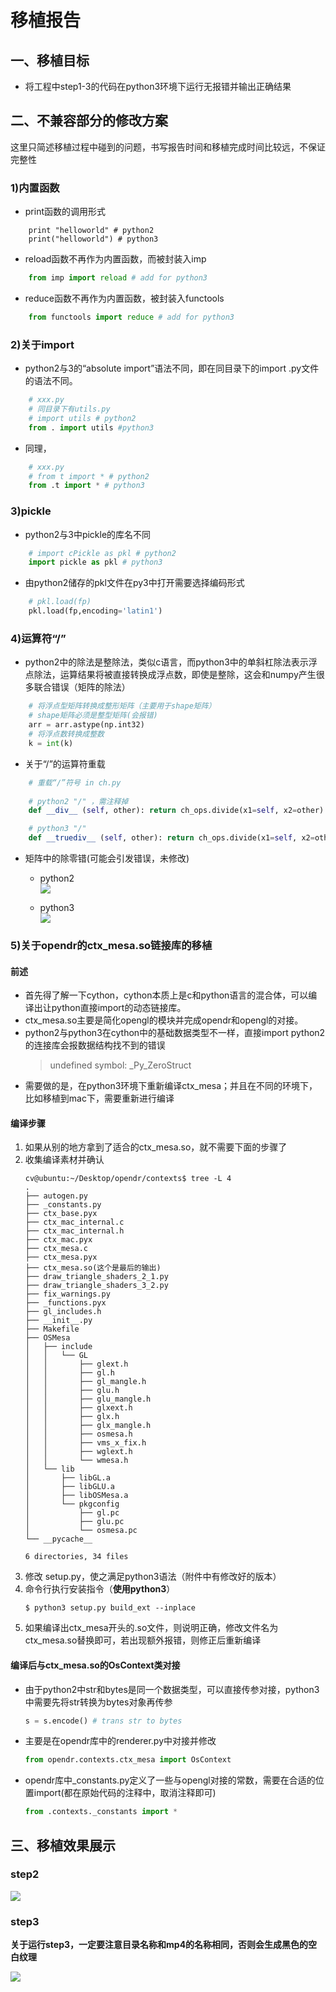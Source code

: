 # 移植报告

## 一、移植目标
- 将工程中step1-3的代码在python3环境下运行无报错并输出正确结果

## 二、不兼容部分的修改方案
这里只简述移植过程中碰到的问题，书写报告时间和移植完成时间比较远，不保证完整性
### 1)内置函数
- print函数的调用形式
```
    print "helloworld" # python2
    print("helloworld") # python3
```
- reload函数不再作为内置函数，而被封装入imp
```python
    from imp import reload # add for python3
```
- reduce函数不再作为内置函数，被封装入functools
```python
    from functools import reduce # add for python3
```
### 2)关于import
- python2与3的“absolute import”语法不同，即在同目录下的import .py文件的语法不同。
```python
    # xxx.py 
    # 同目录下有utils.py
    # import utils # python2
    from . import utils #python3
```
- 同理，
```python
    # xxx.py
    # from t import * # python2
    from .t import * # python3
```
### 3)pickle
- python2与3中pickle的库名不同
```python
    # import cPickle as pkl # python2
    import pickle as pkl # python3
```
- 由python2储存的pkl文件在py3中打开需要选择编码形式
```python
    # pkl.load(fp)
    pkl.load(fp,encoding='latin1')
```
### 4)运算符“/”
- python2中的除法是整除法，类似c语言，而python3中的单斜杠除法表示浮点除法，运算结果将被直接转换成浮点数，即使是整除，这会和numpy产生很多联合错误（矩阵的除法）
```python
    # 将浮点型矩阵转换成整形矩阵（主要用于shape矩阵）
    # shape矩阵必须是整型矩阵(会报错)
    arr = arr.astype(np.int32)
    # 将浮点数转换成整数
    k = int(k)
```
- 关于“/”的运算符重载
```python
    # 重载“/”符号 in ch.py
    
    # python2 "/" ，需注释掉
    def __div__ (self, other): return ch_ops.divide(x1=self, x2=other)

    # python3 "/"
    def __truediv__ (self, other): return ch_ops.divide(x1=self, x2=other)
```
- 矩阵中的除零错(可能会引发错误，未修改)
    - python2<br>
        ![](assets/4.png)

    - python3<br>
        ![](assets/5.png)
### **5)关于opendr的ctx_mesa.so链接库的移植**
#### 前述
- 首先得了解一下cython，cython本质上是c和python语言的混合体，可以编译出让python直接import的动态链接库。
- ctx_mesa.so主要是简化opengl的模块并完成opendr和opengl的对接。
- python2与python3在cython中的基础数据类型不一样，直接import python2的连接库会报数据结构找不到的错误
    > undefined symbol: _Py_ZeroStruct
- 需要做的是，在python3环境下重新编译ctx_mesa；并且在不同的环境下，比如移植到mac下，需要重新进行编译
#### 编译步骤
1. 如果从别的地方拿到了适合的ctx_mesa.so，就不需要下面的步骤了
1. 收集编译素材并确认
    ```shell
    cv@ubuntu:~/Desktop/opendr/contexts$ tree -L 4
    .
    ├── autogen.py
    ├── _constants.py
    ├── ctx_base.pyx
    ├── ctx_mac_internal.c
    ├── ctx_mac_internal.h
    ├── ctx_mac.pyx
    ├── ctx_mesa.c
    ├── ctx_mesa.pyx
    ├── ctx_mesa.so(这个是最后的输出)
    ├── draw_triangle_shaders_2_1.py
    ├── draw_triangle_shaders_3_2.py
    ├── fix_warnings.py
    ├── _functions.pyx
    ├── gl_includes.h
    ├── __init__.py
    ├── Makefile
    ├── OSMesa
    │   ├── include
    │   │   └── GL
    │   │       ├── glext.h
    │   │       ├── gl.h
    │   │       ├── gl_mangle.h
    │   │       ├── glu.h
    │   │       ├── glu_mangle.h
    │   │       ├── glxext.h
    │   │       ├── glx.h
    │   │       ├── glx_mangle.h
    │   │       ├── osmesa.h
    │   │       ├── vms_x_fix.h
    │   │       ├── wglext.h
    │   │       └── wmesa.h
    │   └── lib
    │       ├── libGL.a
    │       ├── libGLU.a
    │       ├── libOSMesa.a
    │       └── pkgconfig
    │           ├── gl.pc
    │           ├── glu.pc
    │           └── osmesa.pc
    └── __pycache__

    6 directories, 34 files
    ```
1. 修改 setup.py，使之满足python3语法（附件中有修改好的版本）
1. 命令行执行安装指令（**使用python3**）
    ```shell
    $ python3 setup.py build_ext --inplace
    ```
1. 如果编译出ctx_mesa开头的.so文件，则说明正确，修改文件名为ctx_mesa.so替换即可，若出现额外报错，则修正后重新编译
#### 编译后与ctx_mesa.so的OsContext类对接
- 由于python2中str和bytes是同一个数据类型，可以直接传参对接，python3中需要先将str转换为bytes对象再传参
    ```python
    s = s.encode() # trans str to bytes
    ```
- 主要是在opendr库中的renderer.py中对接并修改
    ```python
    from opendr.contexts.ctx_mesa import OsContext
    ```
- opendr库中_constants.py定义了一些与opengl对接的常数，需要在合适的位置import(都在原始代码的注释中，取消注释即可)
    ```python
    from .contexts._constants import *
    ```
## 三、移植效果展示
### step2
![](assets/step2.png)
### step3
**关于运行step3，一定要注意目录名称和mp4的名称相同，否则会生成黑色的空白纹理**

![](assets/step3.png)






    